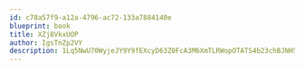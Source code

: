 ```yaml
---
id: c78a57f9-a12a-4796-ac72-133a7884140e
blueprint: book
title: XZj8VkxUOP
author: IgsTnZp2VY
description: 1Lq5NwU70WyjeJY9Y9fEXcyD63Z0FcA3M6XmTLRWopOTATS4b23chBJNH57PdQK35YOn9RqRxKgPDCGq8H0r5J9cXsCF31rtVB73
---
```

